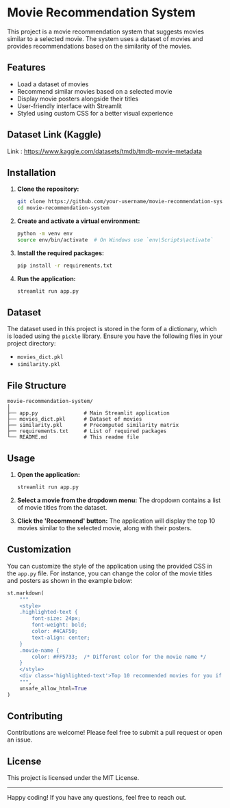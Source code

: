 # Movie Recommendation System

This project is a movie recommendation system that suggests movies similar to a selected movie. The system uses a dataset of movies and provides recommendations based on the similarity of the movies.

## Features

- Load a dataset of movies
- Recommend similar movies based on a selected movie
- Display movie posters alongside their titles
- User-friendly interface with Streamlit
- Styled using custom CSS for a better visual experience

## Dataset Link (Kaggle)

Link : https://www.kaggle.com/datasets/tmdb/tmdb-movie-metadata

## Installation

1. **Clone the repository:**

   ```bash
   git clone https://github.com/your-username/movie-recommendation-system.git
   cd movie-recommendation-system
   ```

2. **Create and activate a virtual environment:**

   ```bash
   python -m venv env
   source env/bin/activate  # On Windows use `env\Scripts\activate`
   ```

3. **Install the required packages:**

   ```bash
   pip install -r requirements.txt
   ```

4. **Run the application:**
   ```bash
   streamlit run app.py
   ```

## Dataset

The dataset used in this project is stored in the form of a dictionary, which is loaded using the `pickle` library. Ensure you have the following files in your project directory:

- `movies_dict.pkl`
- `similarity.pkl`

## File Structure

```
movie-recommendation-system/
│
├── app.py               # Main Streamlit application
├── movies_dict.pkl      # Dataset of movies
├── similarity.pkl       # Precomputed similarity matrix
├── requirements.txt     # List of required packages
└── README.md            # This readme file
```

## Usage

1. **Open the application:**

   ```bash
   streamlit run app.py
   ```

2. **Select a movie from the dropdown menu:**
   The dropdown contains a list of movie titles from the dataset.

3. **Click the 'Recommend' button:**
   The application will display the top 10 movies similar to the selected movie, along with their posters.

## Customization

You can customize the style of the application using the provided CSS in the `app.py` file. For instance, you can change the color of the movie titles and posters as shown in the example below:

```python
st.markdown(
    """
    <style>
    .highlighted-text {
        font-size: 24px;
        font-weight: bold;
        color: #4CAF50;
        text-align: center;
    }
    .movie-name {
        color: #FF5733;  /* Different color for the movie name */
    }
    </style>
    <div class='highlighted-text'>Top 10 recommended movies for you if you liked <span class='movie-name'>{selected_movie_name}</span></div>
    """,
    unsafe_allow_html=True
)
```

## Contributing

Contributions are welcome! Please feel free to submit a pull request or open an issue.

## License

This project is licensed under the MIT License.

---

Happy coding! If you have any questions, feel free to reach out.
